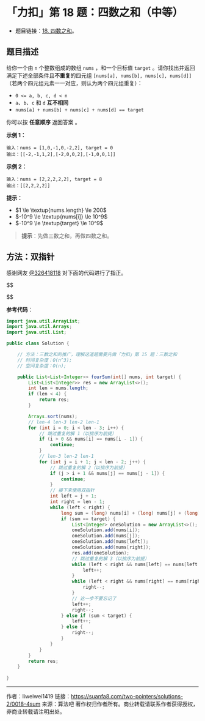 # 「力扣」第 18 题：四数之和（中等）

- 题目链接：[18. 四数之和](https://leetcode-cn.com/problems/4sum/)。

## 题目描述

给你一个由 `n` 个整数组成的数组 `nums` ，和一个目标值 `target` 。请你找出并返回满足下述全部条件且**不重复**的四元组 `[nums[a], nums[b], nums[c], nums[d]]` （若两个四元组元素一一对应，则认为两个四元组重复）：

- `0 <= a, b, c, d < n`
- `a`、`b`、`c` 和 `d` **互不相同**
- `nums[a] + nums[b] + nums[c] + nums[d] == target`

你可以按 **任意顺序** 返回答案 。

**示例 1：**

```
输入：nums = [1,0,-1,0,-2,2], target = 0
输出：[[-2,-1,1,2],[-2,0,0,2],[-1,0,0,1]]
```

**示例 2：**

```
输入：nums = [2,2,2,2,2], target = 8
输出：[[2,2,2,2]]
```

**提示：**

- $1 \le \textup{nums.length} \le 200$
- $-10^9 \le \textup{nums[i]} \le 10^9$
- $-10^9 \le \textup{target} \le 10^9$

> **提示**：先做三数之和，再做四数之和。

## 方法：双指针

感谢网友 [@326418118](https://suanfa8.com/profile/326418118) 对下面的代码进行了指正。

$$


$$


**参考代码**：

```java
import java.util.ArrayList;
import java.util.Arrays;
import java.util.List;

public class Solution {

    // 方法：三数之和的推广，理解这道题需要先做「力扣」第 15 题：三数之和
    // 时间复杂度：O(n^3);
    // 空间复杂度：O(n);

    public List<List<Integer>> fourSum(int[] nums, int target) {
        List<List<Integer>> res = new ArrayList<>();
        int len = nums.length;
        if (len < 4) {
            return res;
        }

        Arrays.sort(nums);
        // len-4 len-3 len-2 len-1
        for (int i = 0; i < len - 3; i++) {
            // 跳过重复的解 1（以排序为前提）
            if (i > 0 && nums[i] == nums[i - 1]) {
                continue;
            }
            // len-3 len-2 len-1
            for (int j = i + 1; j < len - 2; j++) {
                // 跳过重复的解 2（以排序为前提）
                if (j > i + 1 && nums[j] == nums[j - 1]) {
                    continue;
                }
                // 接下来使用双指针
                int left = j + 1;
                int right = len - 1;
                while (left < right) {
                    long sum = (long) nums[i] + (long) nums[j] + (long) nums[left] + (long) nums[right];
                    if (sum == target) {
                        List<Integer> oneSolution = new ArrayList<>();
                        oneSolution.add(nums[i]);
                        oneSolution.add(nums[j]);
                        oneSolution.add(nums[left]);
                        oneSolution.add(nums[right]);
                        res.add(oneSolution);
                        // 跳过重复的解 3（以排序为前提）
                        while (left < right && nums[left] == nums[left + 1]) {
                            left++;
                        }
                        while (left < right && nums[right] == nums[right - 1]) {
                            right--;
                        }
                        // 这一步不要忘记了
                        left++;
                        right--;
                    } else if (sum < target) {
                        left++;
                    } else {
                        right--;
                    }
                }
            }
        }
        return res;
    }
    
}
```



---

作者：liweiwei1419
链接：https://suanfa8.com/two-pointers/solutions-2/0018-4sum
来源：算法吧
著作权归作者所有。商业转载请联系作者获得授权，非商业转载请注明出处。